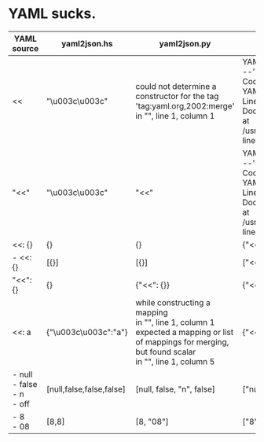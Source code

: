 # YAML sucks.

| YAML source | yaml2json.hs | yaml2json.py | yaml2json.pl |
|---|---|---|---|
| << | "\u003c\u003c" | could not determine a constructor for the tag 'tag:yaml.org,2002:merge'<br>  in "<stdin>", line 1, column 1 | YAML Error: Expected separator '---'<br>   Code: YAML_PARSE_ERR_NO_SEPARATOR<br>   Line: 1<br>   Document: 2<br> at /usr/share/perl5/YAML/Loader.pm line 81.<br> |
| "<<" | "\u003c\u003c" | "<<" | YAML Error: Expected separator '---'<br>   Code: YAML_PARSE_ERR_NO_SEPARATOR<br>   Line: 1<br>   Document: 2<br> at /usr/share/perl5/YAML/Loader.pm line 81.<br> |
| <<: {} | {} | {} | {"<<":{}} |
| - <<: {} | [{}] | [{}] | ["<<: {}"] |
| "<<": {} | {} | {"<<": {}} | {"<<":{}} |
| <<: a | {"\u003c\u003c":"a"} | while constructing a mapping<br>  in "<stdin>", line 1, column 1<br>expected a mapping or list of mappings for merging, but found scalar<br>  in "<stdin>", line 1, column 5 | {"<<":"a"} |
| - null<br>- false<br>- n<br>- off | [null,false,false,false] | [null, false, "n", false] | ["null","false","n","off"] |
| - 8<br>- 08 | [8,8] | [8, "08"] | ["8","08"] |
